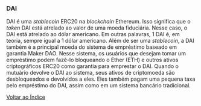 ### DAI

DAI é uma _stablecoin_ ERC20 na _blockchain_ Ethereum. Isso significa que o _token_ DAI está atrelado ao valor de uma moeda fiduciária. Nesse caso, o DAI está atrelado ao dólar americano. Em outras palavras, 1 DAI é, em teoria, sempre igual a 1 dólar americano. Além de ser uma _stablecoin_, a DAI também é a principal moeda do sistema de empréstimo baseado em garantia Maker DAO. Nesse sistema, os usuários que desejam tomar um empréstimo podem fazê-lo bloqueando o Ether (ETH) e outros ativos criptográficos ERC20 como garantia para emprestar o DAI. Quando o mutuário devolve o DAI ao sistema, seus ativos de criptomoeda são desbloqueados e devolvidos a eles. Eles também pagam uma pequena taxa pelo empréstimo do DAI, assim como em um sistema bancário tradicional.

[Voltar ao Índice](../)